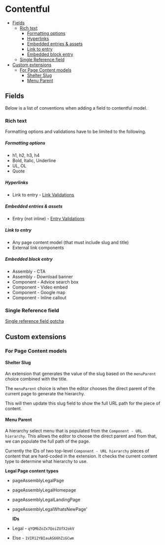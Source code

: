 # Contentful

- [Fields](#fields)
  - [Rich text](#rich-text)
      - [Formatting options](#formatting-options)
      - [Hyperlinks](#hyperlinks)
      - [Embedded entries & assets](#embedded-entries--assets)
      - [Link to entry](#link-to-entry)
      - [Embedded block entry](#embedded-block-entry)
  - [Single Reference field](#single-reference-field)
- [Custom extensions](#custom-extensions)
  - [For Page Content models](#for-page-content-models)
    - [Shelter Slug](#shelter-slug)
    - [Menu Parent](#menu-parent)

## Fields

Below is a list of conventions when adding a field to contentful model.

### Rich text

Formatting options and validations have to be limited to the following.

##### Formatting options

- h1, h2, h3, h4
- Bold, Italic, Underline
- UL, OL
- Quote

##### Hyperlinks

- Link to entry - [Link Validations](#link-to-entry)

##### Embedded entries & assets

- Entry (not inline) - [Entry Validations](#embedded-block-entry)

##### Link to entry

- Any page content model (that must include slug and title)
- External link components

##### Embedded block entry

- Assembly - CTA
- Assembly - Download banner
- Component - Advice search box
- Component - Video embed
- Component - Google map
- Component - Inline callout

### Single Reference field

[Single reference field gotcha](./09-debugging-and-gotchas.md#content-model-name-is-used-in-query)

## Custom extensions

### For Page Content models

#### Shelter Slug

An extension that generates the value of the slug based on the `menuParent` choice combined with the title.

The `menuParent` choice is when the editor chooses the direct parent of the current page to generate the hierarchy.

This will then update this slug field to show the full URL path for the piece of content.

#### Menu Parent

A hierarchy select menu that is populated from the `Component - URL hierarchy`. This allows the editor to choose the direct parent and from that, we can populate the full path of the page.

Currently the IDs of two top-level `Component - URL hierarchy` pieces of content that are hard-coded in the extension. It checks the current content type to determine what hierarchy to use.

**Legal Page content types**

- pageAssemblyLegalPage
- pageAssemblyLegalHomepage
- pageAssemblyLegalLandingPage
- pageAssemblyLegalWhatsNewPage'


  <!-- -->
  <!-- -->

  **IDs**
- Legal - `qYQMbZoZx7QoiZUfX2okV`
- Else - `1VIR12YBIauAS66hZiGCwm`
